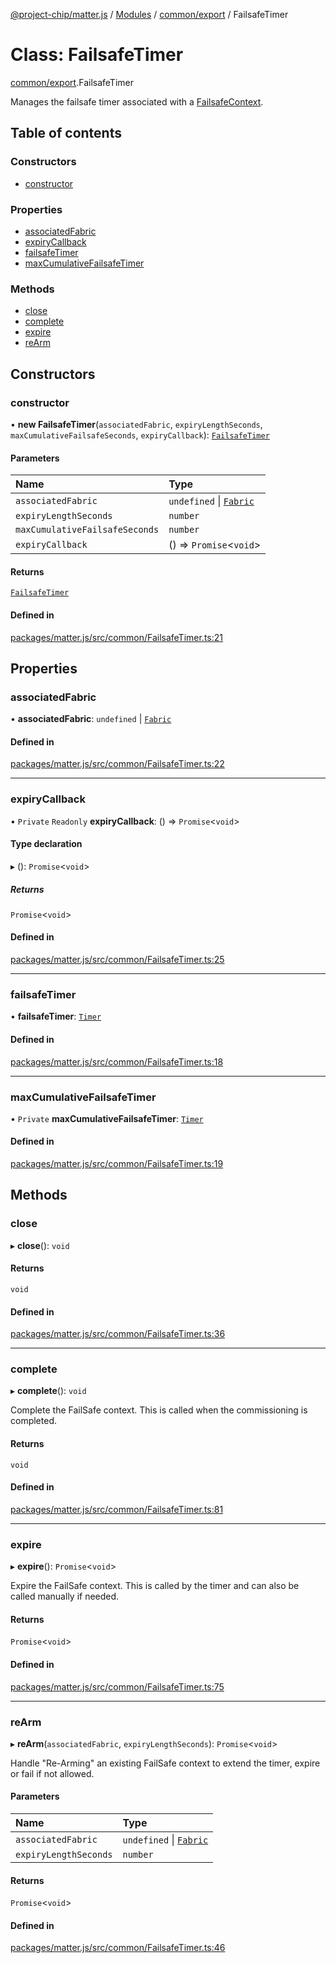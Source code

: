 [@project-chip/matter.js](../README.md) / [Modules](../modules.md) / [common/export](../modules/common_export.md) / FailsafeTimer

# Class: FailsafeTimer

[common/export](../modules/common_export.md).FailsafeTimer

Manages the failsafe timer associated with a [FailsafeContext](common_export.FailsafeContext-1.md).

## Table of contents

### Constructors

- [constructor](common_export.FailsafeTimer.md#constructor)

### Properties

- [associatedFabric](common_export.FailsafeTimer.md#associatedfabric)
- [expiryCallback](common_export.FailsafeTimer.md#expirycallback)
- [failsafeTimer](common_export.FailsafeTimer.md#failsafetimer)
- [maxCumulativeFailsafeTimer](common_export.FailsafeTimer.md#maxcumulativefailsafetimer)

### Methods

- [close](common_export.FailsafeTimer.md#close)
- [complete](common_export.FailsafeTimer.md#complete)
- [expire](common_export.FailsafeTimer.md#expire)
- [reArm](common_export.FailsafeTimer.md#rearm)

## Constructors

### constructor

• **new FailsafeTimer**(`associatedFabric`, `expiryLengthSeconds`, `maxCumulativeFailsafeSeconds`, `expiryCallback`): [`FailsafeTimer`](common_export.FailsafeTimer.md)

#### Parameters

| Name | Type |
| :------ | :------ |
| `associatedFabric` | `undefined` \| [`Fabric`](fabric_export.Fabric.md) |
| `expiryLengthSeconds` | `number` |
| `maxCumulativeFailsafeSeconds` | `number` |
| `expiryCallback` | () => `Promise`\<`void`\> |

#### Returns

[`FailsafeTimer`](common_export.FailsafeTimer.md)

#### Defined in

[packages/matter.js/src/common/FailsafeTimer.ts:21](https://github.com/project-chip/matter.js/blob/3adaded6/packages/matter.js/src/common/FailsafeTimer.ts#L21)

## Properties

### associatedFabric

• **associatedFabric**: `undefined` \| [`Fabric`](fabric_export.Fabric.md)

#### Defined in

[packages/matter.js/src/common/FailsafeTimer.ts:22](https://github.com/project-chip/matter.js/blob/3adaded6/packages/matter.js/src/common/FailsafeTimer.ts#L22)

___

### expiryCallback

• `Private` `Readonly` **expiryCallback**: () => `Promise`\<`void`\>

#### Type declaration

▸ (): `Promise`\<`void`\>

##### Returns

`Promise`\<`void`\>

#### Defined in

[packages/matter.js/src/common/FailsafeTimer.ts:25](https://github.com/project-chip/matter.js/blob/3adaded6/packages/matter.js/src/common/FailsafeTimer.ts#L25)

___

### failsafeTimer

• **failsafeTimer**: [`Timer`](../interfaces/time_export.Timer.md)

#### Defined in

[packages/matter.js/src/common/FailsafeTimer.ts:18](https://github.com/project-chip/matter.js/blob/3adaded6/packages/matter.js/src/common/FailsafeTimer.ts#L18)

___

### maxCumulativeFailsafeTimer

• `Private` **maxCumulativeFailsafeTimer**: [`Timer`](../interfaces/time_export.Timer.md)

#### Defined in

[packages/matter.js/src/common/FailsafeTimer.ts:19](https://github.com/project-chip/matter.js/blob/3adaded6/packages/matter.js/src/common/FailsafeTimer.ts#L19)

## Methods

### close

▸ **close**(): `void`

#### Returns

`void`

#### Defined in

[packages/matter.js/src/common/FailsafeTimer.ts:36](https://github.com/project-chip/matter.js/blob/3adaded6/packages/matter.js/src/common/FailsafeTimer.ts#L36)

___

### complete

▸ **complete**(): `void`

Complete the FailSafe context. This is called when the commissioning is completed.

#### Returns

`void`

#### Defined in

[packages/matter.js/src/common/FailsafeTimer.ts:81](https://github.com/project-chip/matter.js/blob/3adaded6/packages/matter.js/src/common/FailsafeTimer.ts#L81)

___

### expire

▸ **expire**(): `Promise`\<`void`\>

Expire the FailSafe context. This is called by the timer and can also be called manually if needed.

#### Returns

`Promise`\<`void`\>

#### Defined in

[packages/matter.js/src/common/FailsafeTimer.ts:75](https://github.com/project-chip/matter.js/blob/3adaded6/packages/matter.js/src/common/FailsafeTimer.ts#L75)

___

### reArm

▸ **reArm**(`associatedFabric`, `expiryLengthSeconds`): `Promise`\<`void`\>

Handle "Re-Arming" an existing FailSafe context to extend the timer, expire or fail if not allowed.

#### Parameters

| Name | Type |
| :------ | :------ |
| `associatedFabric` | `undefined` \| [`Fabric`](fabric_export.Fabric.md) |
| `expiryLengthSeconds` | `number` |

#### Returns

`Promise`\<`void`\>

#### Defined in

[packages/matter.js/src/common/FailsafeTimer.ts:46](https://github.com/project-chip/matter.js/blob/3adaded6/packages/matter.js/src/common/FailsafeTimer.ts#L46)
